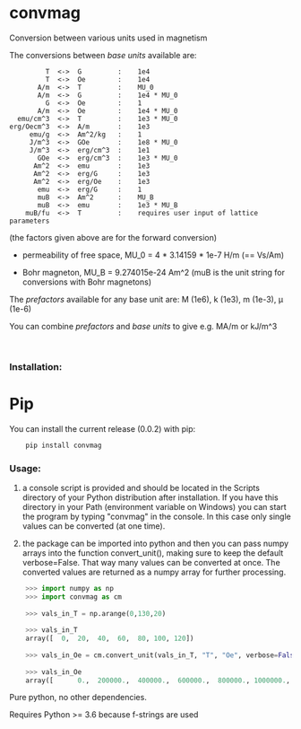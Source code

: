# convmag
Conversion between various units used in magnetism

The conversions between *base units* available are:
        
             T  <->  G         :    1e4
             T  <->  Oe        :    1e4
           A/m  <->  T         :    MU_0
           A/m  <->  G         :    1e4 * MU_0
             G  <->  Oe        :    1
           A/m  <->  Oe        :    1e4 * MU_0
      emu/cm^3  <->  T         :    1e3 * MU_0
    erg/Oecm^3  <->  A/m       :    1e3
         emu/g  <->  Am^2/kg   :    1
         J/m^3  <->  GOe       :    1e8 * MU_0
         J/m^3  <->  erg/cm^3  :    1e1
           GOe  <->  erg/cm^3  :    1e3 * MU_0
          Am^2  <->  emu       :    1e3
          Am^2  <->  erg/G     :    1e3
          Am^2  <->  erg/Oe    :    1e3
           emu  <->  erg/G     :    1
           muB  <->  Am^2      :    MU_B
           muB  <->  emu       :    1e3 * MU_B
        muB/fu  <->  T         :    requires user input of lattice parameters

(the factors given above are for the forward conversion)

- permeability of free space, MU_0 = 4 * 3.14159 * 1e-7 H/m  (== Vs/Am)

- Bohr magneton, MU_B =  9.274015e-24 Am^2
      (muB is the unit string for conversions with Bohr magnetons)

The *prefactors* available for any base unit are: M (1e6), k (1e3), m (1e-3), µ (1e-6)

You can combine *prefactors* and *base units* to give e.g. MA/m or kJ/m^3

<br>

### Installation:

# Pip
You can install the current release (0.0.2) with pip:
```bash
    pip install convmag
```

### Usage:

1) a console script is provided and should be located in the Scripts directory of
   your Python distribution after installation. If you have this directory in
   your Path (environment variable on Windows) you can start the program by
   typing "convmag" in the console. In this case only single values can be 
   converted (at one time).

2) the package can be imported into python and then you can pass numpy arrays
   into the function convert_unit(), making sure to keep the default verbose=False.
   That way many values can be converted at once. The converted
   values are returned as a numpy array for further processing.
   
```python
    >>> import numpy as np
    >>> import convmag as cm
    
    >>> vals_in_T = np.arange(0,130,20)
    
    >>> vals_in_T
    array([  0,  20,  40,  60,  80, 100, 120])
   
    >>> vals_in_Oe = cm.convert_unit(vals_in_T, "T", "Oe", verbose=False)
    
    >>> vals_in_Oe
    array([      0.,  200000.,  400000.,  600000.,  800000., 1000000., 1200000.])
```

Pure python, no other dependencies.

Requires Python >= 3.6 because f-strings are used

